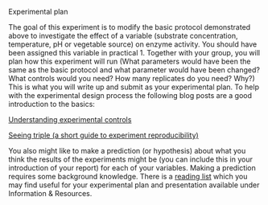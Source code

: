 Experimental plan

The goal of this experiment is to modify the basic protocol demonstrated above to investigate the effect of a variable (substrate concentration, temperature, pH or vegetable source) on enzyme activity. You should have been assigned this variable in practical 1. Together with your group, you will plan how this experiment will run (What parameters would have been the same as the basic protocol and what parameter would have been changed?  What controls would you need? How many replicates do you need? Why?) This is what you will write up and submit as your experimental plan. To help with the experimental design process the following blog posts are a good introduction to the basics:

[Understanding experimental controls](https://scholarlykitchen.sspnet.org/2018/11/02/understanding-experimental-controls/)

[Seeing triple (a short guide to experiment reproducibility)](https://totalinternalreflectionblog.com/2017/09/06/seeing-triple-a-short-guide-to-experiment-reproducibility/)

You also might like to make a prediction (or hypothesis) about what you think the results of the experiments might be (you can include this in your introduction of your report) for each of your variables. Making a prediction requires some background knowledge. There is a [reading list](https://moodle.deakincollege.edu.au/pluginfile.php/821728/mod_book/chapter/166837/Reading%20list%20SLE111.pdf?time=1687408991748) which you may find useful for your experimental plan and presentation available under Information & Resources. 
